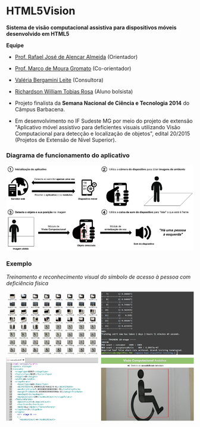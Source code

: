 # HTML5Vision

__Sistema de visão computacional assistiva para dispositivos móveis desenvolvido em HTML5__

__Equipe__

- <a href="http://lattes.cnpq.br/3995585094514614" target="_blank">Prof. Rafael José de Alencar Almeida</a> (Orientador)
- <a href="http://lattes.cnpq.br/6889636037391593" target="_blank">Prof. Marco de Moura Gromato</a> (Co-orientador)
- <a href="http://lattes.cnpq.br/4440732351819773" target="_blank">Valéria Bergamini Leite</a> (Consultora)
- <a href="http://lattes.cnpq.br/9414157397579991" target="_blank">Richardson William Tobias Rosa</a> (Aluno bolsista) 


- Projeto finalista da __Semana Nacional de Ciência e Tecnologia 2014__ do Câmpus Barbacena.

- Em desenvolvimento no IF Sudeste MG por meio do projeto de extensão "Aplicativo móvel assistivo para deficientes visuais utilizando Visão Computacional para detecção e localização de objetos", edital 20/2015 (Projetos de Extensão de Nível Superior).

### Diagrama de funcionamento do aplicativo

<p align="center">
  <img src="https://raw.githubusercontent.com/rafjaa/HTML5Vision/master/samples/funcionamento.jpg" alt="Diagrama de funcionamento" />
</p>

### Exemplo
_Treinamento e reconhecimento visual do símbolo de acesso à pessoa com deficiência física_

<p align="center">
  <img src="https://raw.githubusercontent.com/rafjaa/HTML5Vision/master/samples/treinamento.jpg" alt="Exemplo de treinamento e execução" />
</p>
